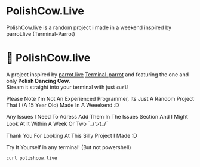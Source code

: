 # PolishCow.Live
PolishCow.live is a random project i made in a weekend inspired by parrot.live (Terminal-Parrot)
# 🐄 PolishCow.live

A project inspired by [parrot.live](https://parrot.live) [Terminal-parrot](https://github.com/jmhobbs/terminal-parrot) and  featuring the one and only **Polish Dancing Cow**.  
Stream it straight into your terminal with just `curl`!

Please Note I'm Not An Experienced Programmer, Its Just A Random Project That I (A 15 Year Old) Made In A Weeekend :D

Any Issues I Need To Adress Add Them In The Issues Section And I Might Look At It Within A Week Or Two ¯\_(ツ)_/¯

Thank You For Looking At This Silly Project I Made :D

Try It Yourself in any terminal! (But not powershell)
```bash
curl polishcow.live
